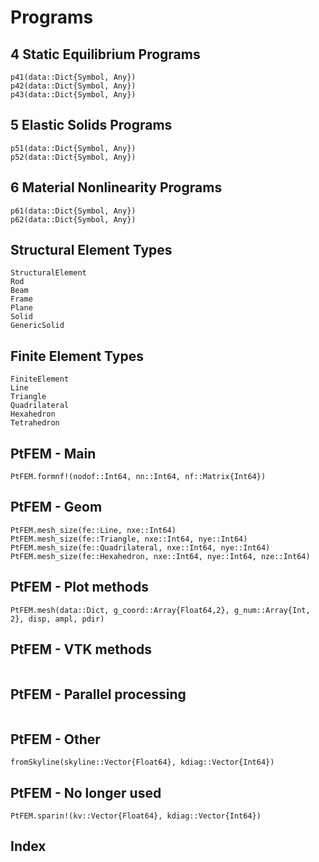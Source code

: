 # Programs

## 4 Static Equilibrium Programs

```@docs
p41(data::Dict{Symbol, Any})
p42(data::Dict{Symbol, Any})
p43(data::Dict{Symbol, Any})
```

## 5 Elastic Solids Programs

```@docs
p51(data::Dict{Symbol, Any})
p52(data::Dict{Symbol, Any})
```

## 6 Material Nonlinearity Programs

```@docs
p61(data::Dict{Symbol, Any})
p62(data::Dict{Symbol, Any})
```

## Structural Element Types

```@docs
StructuralElement
Rod
Beam
Frame
Plane
Solid
GenericSolid
```

## Finite Element Types

```@docs
FiniteElement
Line
Triangle
Quadrilateral
Hexahedron
Tetrahedron
```

## PtFEM - Main

```@docs
PtFEM.formnf!(nodof::Int64, nn::Int64, nf::Matrix{Int64})
```

## PtFEM - Geom

```@docs
PtFEM.mesh_size(fe::Line, nxe::Int64)
PtFEM.mesh_size(fe::Triangle, nxe::Int64, nye::Int64)
PtFEM.mesh_size(fe::Quadrilateral, nxe::Int64, nye::Int64)
PtFEM.mesh_size(fe::Hexahedron, nxe::Int64, nye::Int64, nze::Int64)
```

## PtFEM - Plot methods

```@docs
PtFEM.mesh(data::Dict, g_coord::Array{Float64,2}, g_num::Array{Int, 2}, disp, ampl, pdir)
```

## PtFEM - VTK methods

```@docs
```

## PtFEM - Parallel processing

```@docs
```

## PtFEM - Other

```@docs
fromSkyline(skyline::Vector{Float64}, kdiag::Vector{Int64})
```

## PtFEM - No longer used

```@docs
PtFEM.sparin!(kv::Vector{Float64}, kdiag::Vector{Int64})
```

## Index
```@index
```

